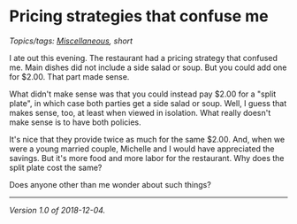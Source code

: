 Pricing strategies that confuse me
==================================

*Topics/tags: [Miscellaneous](index-misc), short*

I ate out this evening.  The restaurant had a pricing strategy that
confused me.  Main dishes did not include a side salad or soup.  But
you could add one for $2.00.  That part made sense.

What didn't make sense was that you could instead pay $2.00 for a 
"split plate", in which case both parties get a side salad or soup.
Well, I guess that makes sense, too, at least when viewed in
isolation.  What really doesn't make sense is to have both policies.

It's nice that they provide twice as much for the same $2.00.  And,
when we were a young married couple, Michelle and I would have appreciated
the savings.  But it's more food and more labor for the restaurant.
Why does the split plate cost the same?

Does anyone other than me wonder about such things?

---

*Version 1.0 of 2018-12-04.*
